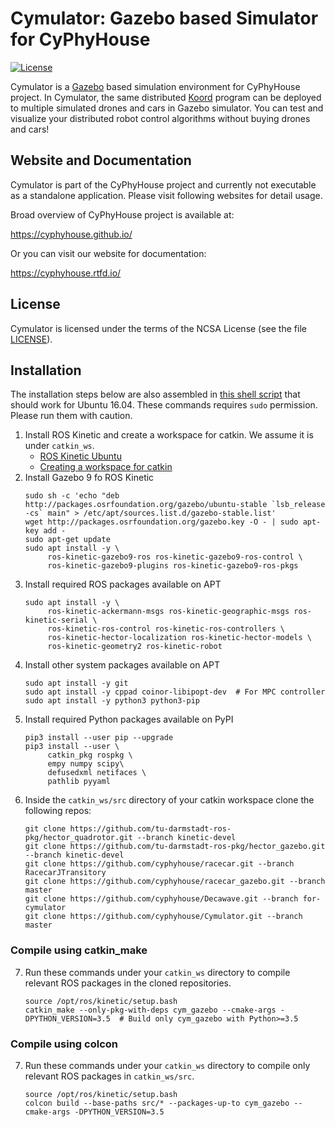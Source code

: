 Cymulator: Gazebo based Simulator for CyPhyHouse
================================================

[![License](https://img.shields.io/github/license/cyphyhouse/Cymulator)](LICENSE)

Cymulator is a [Gazebo][url-gazebo] based simulation environment for CyPhyHouse
project. In Cymulator, the same distributed [Koord][url-koord] program can be
deployed to multiple simulated drones and cars in Gazebo simulator. You can test
and visualize your distributed robot control algorithms without buying drones
and cars!

[url-gazebo]: http://gazebosim.org/
[url-koord]: https://github.com/cyphyhouse/KoordLanguage
[url-middleware]: https://github.com/cyphyhouse/CyPyHous3


Website and Documentation
-------------------------

Cymulator is part of the CyPhyHouse project and currently not executable as a
standalone application. Please visit following websites for detail usage.

Broad overview of CyPhyHouse project is available at:

  https://cyphyhouse.github.io/

Or you can visit our website for documentation:

  https://cyphyhouse.rtfd.io/


License
-------

Cymulator is licensed under the terms of the NCSA License (see the file
[LICENSE](LICENSE)).


Installation
------------

The installation steps below are also assembled in [this shell script](./installation/install.sh) that should work for Ubuntu 16.04.
These commands requires `sudo` permission. Please run them with caution.

1. Install ROS Kinetic and create a workspace for catkin. We assume it is under `catkin_ws`.
	- [ROS Kinetic Ubuntu](http://wiki.ros.org/kinetic/Installation/Ubuntu)
	- [Creating a workspace for catkin](http://wiki.ros.org/catkin/Tutorials/create_a_workspace)
1. Install Gazebo 9 fo ROS Kinetic
   ```shell
   sudo sh -c 'echo "deb http://packages.osrfoundation.org/gazebo/ubuntu-stable `lsb_release -cs` main" > /etc/apt/sources.list.d/gazebo-stable.list'
   wget http://packages.osrfoundation.org/gazebo.key -O - | sudo apt-key add -
   sudo apt-get update
   sudo apt install -y \
        ros-kinetic-gazebo9-ros ros-kinetic-gazebo9-ros-control \
        ros-kinetic-gazebo9-plugins ros-kinetic-gazebo9-ros-pkgs
   ```
1. Install required ROS packages available on APT
   ```shell
   sudo apt install -y \
        ros-kinetic-ackermann-msgs ros-kinetic-geographic-msgs ros-kinetic-serial \
        ros-kinetic-ros-control ros-kinetic-ros-controllers \
        ros-kinetic-hector-localization ros-kinetic-hector-models \
        ros-kinetic-geometry2 ros-kinetic-robot
   ```
1. Install other system packages available on APT
   ```shell
   sudo apt install -y git
   sudo apt install -y cppad coinor-libipopt-dev  # For MPC controller
   sudo apt install -y python3 python3-pip
   ```
1. Install required Python packages available on PyPI
   ```shell
   pip3 install --user pip --upgrade
   pip3 install --user \
        catkin_pkg rospkg \
        empy numpy scipy\
        defusedxml netifaces \
        pathlib pyyaml
   ```
1. Inside the `catkin_ws/src` directory of your catkin workspace clone the following repos:
   ```shell
   git clone https://github.com/tu-darmstadt-ros-pkg/hector_quadrotor.git --branch kinetic-devel
   git clone https://github.com/tu-darmstadt-ros-pkg/hector_gazebo.git --branch kinetic-devel
   git clone https://github.com/cyphyhouse/racecar.git --branch RacecarJTransitory
   git clone https://github.com/cyphyhouse/racecar_gazebo.git --branch master
   git clone https://github.com/cyphyhouse/Decawave.git --branch for-cymulator
   git clone https://github.com/cyphyhouse/Cymulator.git --branch master
   ```
### Compile using catkin_make
7. Run these commands under your `catkin_ws` directory to compile relevant ROS packages in the cloned repositories.
   ```shell
   source /opt/ros/kinetic/setup.bash
   catkin_make --only-pkg-with-deps cym_gazebo --cmake-args -DPYTHON_VERSION=3.5  # Build only cym_gazebo with Python>=3.5 
   ```
### Compile using colcon
7. Run these commands under your `catkin_ws` directory to compile only relevant ROS packages in `catkin_ws/src`.
   ```shell
   source /opt/ros/kinetic/setup.bash
   colcon build --base-paths src/* --packages-up-to cym_gazebo --cmake-args -DPYTHON_VERSION=3.5 
   ```
